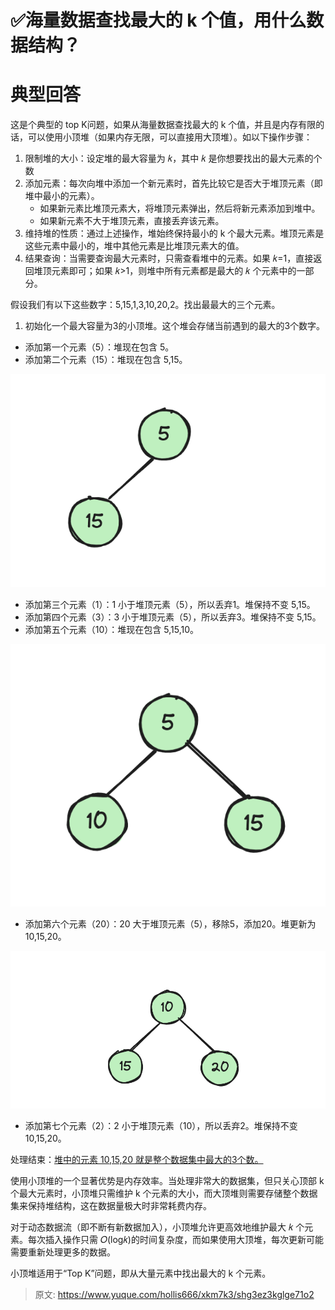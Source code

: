 # ✅海量数据查找最大的 k 个值，用什么数据结构？

# 典型回答
这是个典型的 top K问题，如果从海量数据查找最大的 k 个值，并且是内存有限的话，可以使用小顶堆（如果内存无限，可以直接用大顶堆）。如以下操作步骤：



1. 限制堆的大小：设定堆的最大容量为 𝑘，其中 𝑘 是你想要找出的最大元素的个数
2. 添加元素：每次向堆中添加一个新元素时，首先比较它是否大于堆顶元素（即堆中最小的元素）。
    - 如果新元素比堆顶元素大，将堆顶元素弹出，然后将新元素添加到堆中。
    - 如果新元素不大于堆顶元素，直接丢弃该元素。
3. 维持堆的性质：通过上述操作，堆始终保持最小的 k 个最大元素。堆顶元素是这些元素中最小的，堆中其他元素是比堆顶元素大的值。
4. 结果查询：当需要查询最大元素时，只需查看堆中的元素。如果 𝑘=1，直接返回堆顶元素即可；如果 𝑘>1，则堆中所有元素都是最大的 𝑘 个元素中的一部分。





假设我们有以下这些数字：5,15,1,3,10,20,2。找出最最大的三个元素。



1. 初始化一个最大容量为3的小顶堆。这个堆会存储当前遇到的最大的3个数字。
+ 添加第一个元素（5）：堆现在包含 5。
+ 添加第二个元素（15）：堆现在包含 5,15。

![1715488917177-1348a6f7-85a3-49a5-9a3e-3a4261afeb21.png](./img/Rm03JS3V8704PNCz/1715488917177-1348a6f7-85a3-49a5-9a3e-3a4261afeb21-811171.png)

+ 添加第三个元素（1）：1 小于堆顶元素（5），所以丢弃1。堆保持不变 5,15。
+ 添加第四个元素（3）：3 小于堆顶元素（5），所以丢弃3。堆保持不变 5,15。
+ 添加第五个元素（10）：堆现在包含 5,15,10。



![1715488983962-dfdab57c-61db-4622-8bd8-317cd8c4d9a1.png](./img/Rm03JS3V8704PNCz/1715488983962-dfdab57c-61db-4622-8bd8-317cd8c4d9a1-684593.png)



+ 添加第六个元素（20）：20 大于堆顶元素（5），移除5，添加20。堆更新为 10,15,20。



![1715489019281-08d397bb-ddd9-42b9-a151-8eb9c275637f.png](./img/Rm03JS3V8704PNCz/1715489019281-08d397bb-ddd9-42b9-a151-8eb9c275637f-531852.png)



+ 添加第七个元素（2）：2 小于堆顶元素（10），所以丢弃2。堆保持不变 10,15,20。



处理结束：<u>堆中的元素 10,15,20 就是整个数据集中最大的3个数。</u>



使用小顶堆的一个显著优势是内存效率。当处理非常大的数据集，但只关心顶部 k 个最大元素时，小顶堆只需维护 k 个元素的大小，而大顶堆则需要存储整个数据集来保持堆结构，这在数据量极大时非常耗费内存。



对于动态数据流（即不断有新数据加入），小顶堆允许更高效地维护最大 𝑘 个元素。每次插入操作只需 𝑂(log⁡𝑘)的时间复杂度，而如果使用大顶堆，每次更新可能需要重新处理更多的数据。



小顶堆适用于“Top K”问题，即从大量元素中找出最大的 k 个元素。



> 原文: <https://www.yuque.com/hollis666/xkm7k3/shg3ez3kglge71o2>